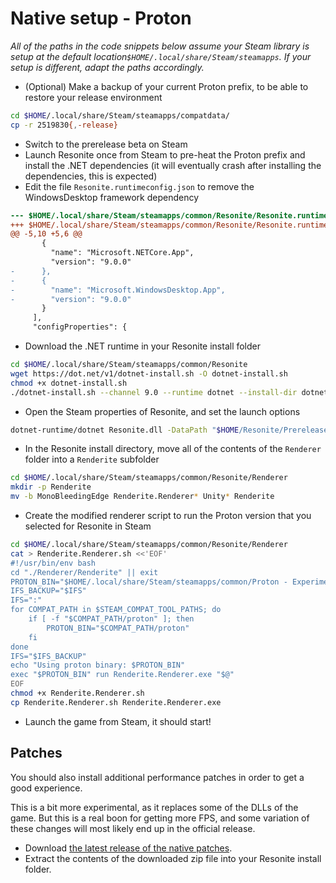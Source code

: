 # Native setup - Proton

_All of the paths in the code snippets below assume your Steam library is setup at the default location`$HOME/.local/share/Steam/steamapps`. If your setup is different, adapt the paths accordingly._

- (Optional) Make a backup of your current Proton prefix, to be able to restore your release environment
```sh
cd $HOME/.local/share/Steam/steamapps/compatdata/
cp -r 2519830{,-release}
```
- Switch to the prerelease beta on Steam
- Launch Resonite once from Steam to pre-heat the Proton prefix and install the .NET dependencies (it will eventually crash after installing the dependencies, this is expected)
- Edit the file `Resonite.runtimeconfig.json` to remove the WindowsDesktop framework dependency
```patch
--- $HOME/.local/share/Steam/steamapps/common/Resonite/Resonite.runtimeconfig.json	2025-07-16 09:44:51.509893740 +0200
+++ $HOME/.local/share/Steam/steamapps/common/Resonite/Resonite.runtimeconfig.json	2025-07-16 12:34:45.303342913 +0200
@@ -5,10 +5,6 @@
       {
         "name": "Microsoft.NETCore.App",
         "version": "9.0.0"
-      },
-      {
-        "name": "Microsoft.WindowsDesktop.App",
-        "version": "9.0.0"
       }
     ],
     "configProperties": {
```
- Download the .NET runtime in your Resonite install folder
```sh
cd $HOME/.local/share/Steam/steamapps/common/Resonite
wget https://dot.net/v1/dotnet-install.sh -O dotnet-install.sh
chmod +x dotnet-install.sh
./dotnet-install.sh --channel 9.0 --runtime dotnet --install-dir dotnet-runtime
```
- Open the Steam properties of Resonite, and set the launch options
```sh
dotnet-runtime/dotnet Resonite.dll -DataPath "$HOME/Resonite/Prerelease/Data" -CachePath "$HOME/Resonite/Prerelease/Cache" > "Logs/$(hostname) - linux-dotnet - $(date +"%F %H_%M_%S").log" 2>&1 # %command%
```
- In the Resonite install directory, move all of the contents of the `Renderer` folder into a `Renderite` subfolder
```sh
cd $HOME/.local/share/Steam/steamapps/common/Resonite/Renderer
mkdir -p Renderite
mv -b MonoBleedingEdge Renderite.Renderer* Unity* Renderite
```
- Create the modified renderer script to run the Proton version that you selected for Resonite in Steam
```sh
cd $HOME/.local/share/Steam/steamapps/common/Resonite/Renderer
cat > Renderite.Renderer.sh <<'EOF'
#!/usr/bin/env bash
cd "./Renderer/Renderite" || exit
PROTON_BIN="$HOME/.local/share/Steam/steamapps/common/Proton - Experimental/proton"
IFS_BACKUP="$IFS"
IFS=":"
for COMPAT_PATH in $STEAM_COMPAT_TOOL_PATHS; do
    if [ -f "$COMPAT_PATH/proton" ]; then
        PROTON_BIN="$COMPAT_PATH/proton"
    fi 
done
IFS="$IFS_BACKUP"
echo "Using proton binary: $PROTON_BIN"
exec "$PROTON_BIN" run Renderite.Renderer.exe "$@"
EOF
chmod +x Renderite.Renderer.sh
cp Renderite.Renderer.sh Renderite.Renderer.exe
```
- Launch the game from Steam, it should start!

## Patches

You should also install additional performance patches in order to get a good experience.

This is a bit more experimental, as it replaces some of the DLLs of the game.
But this is a real boon for getting more FPS, and some variation of these changes will most likely end up in the official release. 

- Download [the latest release of the native patches](https://github.com/Baplar/ResoniteLinuxSplitteningPatches/releases/download/v0.1.6/NativeProtonPatches.zip).
- Extract the contents of the downloaded zip file into your Resonite install folder.
